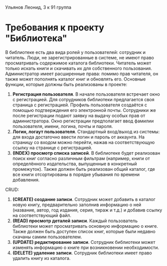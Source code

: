 Ульянов Леонид, 3 к 91 группа
# Требования к проекту "Библиотека"


В библиотеке есть два вида ролей у пользователей: сотрудник и читатель.
Люди, не зарегистрированные в системе, не имеют право просматривать содержимое каталога библиотеки.
Читатель может только искать книги и скачивать их для собственного пользования.
Администратор имеет расширенные права: помимо прав читателя, он также может пополнять каталог книг и обновлять его.
Основные функции, которые должны быть реализованы в проекте:
1. **Регистрация пользователя**. В начале пользователя встречает окно с регистрацией. 
Для сотрудников библиотеки предлагается своя страница с регистрацией. 
Профиль пользователя создаётся с помощью подтверждения его электронной почты. 
Сотрудники же после регистрации подают заявку на выдачу особых прав от администратора.
Окно регистрации предполагает ввод фамилии пользователя, имени, логина, почты и пароля.
3. **Логин, логаут пользователя**. Стандартный вход/выход из системы: для входа достаточно ввести логин и пароль от аккаунта.
На страницу со входом можно перейти, нажав на соответствующую ссылку на странице с регистрацией.
4. **(INDEX) просмотр списка записей**. В библиотеке будет реализован поиск книг согласно различным фильтрам 
(например, книги от определённого издательства, выпущенные в конкретный промежуток).
Также должен быть реализован общий каталог, где все книги отсортированы в порядке убывания по времени добавления.


CRUD:
1. **(CREATE) создание записи**. Сотрудник может добавить в каталог новую книгу, 
предварительно заполнив информацию о ней (название, автор, год издания, серия, тираж и т.д.) и добавив ссылку на соответствующий файл.
2. **(READ) просмотр деталей записи**. Каждый пользователь библиотеки может просматривать основную информацию о книге.
Также должен быть доступен список книг, которые были недавно скачаны самим пользователем.
3. **(UPDATE) редактирование записи**. Сотрудник библиотеки может изменять информацию о книге при возникновении необходимости.
4. **(DELETE) удаление записи**. Сотрудник библиотеки имеет право удалить книгу из каталога.
